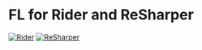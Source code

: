 # FL for Rider and ReSharper

[![Rider](https://img.shields.io/jetbrains/plugin/v/RIDER_PLUGIN_ID.svg?label=Rider&colorB=0A7BBB&style=for-the-badge&logo=rider)](https://plugins.jetbrains.com/plugin/RIDER_PLUGIN_ID)
[![ReSharper](https://img.shields.io/jetbrains/plugin/v/RESHARPER_PLUGIN_ID.svg?label=ReSharper&colorB=0A7BBB&style=for-the-badge&logo=resharper)](https://plugins.jetbrains.com/plugin/RESHARPER_PLUGIN_ID)
